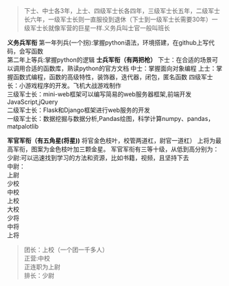 >下士、中士各3年，上士、四级军士长各四年，三级军士长五年，二级军士长六年，一级军士长则一直服役到退休（下士到一级军士长需要30年）一级军士长就像军营的巨星一样.义务兵叫士官一般叫班长



**义务兵军衔**
第一年列兵(一个拐):掌握python语法，环境搭建，在github上写代码，会写函数      
第二年上等兵:掌握python的逻辑
**士兵军衔（有两把枪）**
下士：在合适的场景可以调用合适的函数库，熟读python的官方文档
中士：掌握面向对象编程
上士：掌握函数式编程，函数的高级特性，装饰器，迭代器，闭包，匿名函数
四级军士长：小游戏程序的开发。飞机大战游戏制作    
三级军士长：mini-web框架可以编写简易的web服务器框架,前端开发  JavaScript,jQuery     
二级军士长：Flask和Django框架进行web服务的开发      
一级军士长：数据挖掘与数据分析,Pandas绘图，科学计算numpy、pandas，matpalotlib     

**军官军衔（有五角星(将星))**
将官金色枝叶，校管两道杠，尉官一道杠）
上将为最高军衔，图案为金色枝叶加三颗金星。
军官军衔有三等十级，从低到高分别为：     
少尉:可以迅速找到学习的方法和资源，比如书籍，视频，且坚持下去      
中尉：    
上尉    
少校    
中校    
上校    
大校    
少将    
中将    
上将    


>团长：上校（一个团一千多人）     
正营:中校     
正连职为上尉         
排长：少尉     
